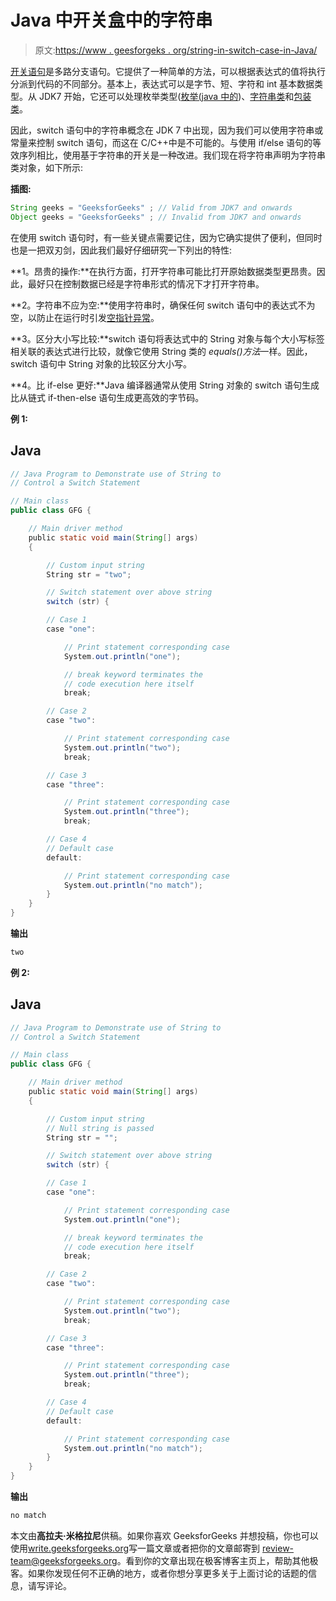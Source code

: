 # Java 中开关盒中的字符串

> 原文:[https://www . geesforgeks . org/string-in-switch-case-in-Java/](https://www.geeksforgeeks.org/string-in-switch-case-in-java/)

[开关语句](https://www.geeksforgeeks.org/switch-statement-in-java/)是多路分支语句。它提供了一种简单的方法，可以根据表达式的值将执行分派到代码的不同部分。基本上，表达式可以是字节、短、字符和 int 基本数据类型。从 JDK7 开始，它还可以处理枚举类型([枚举(java 中的](https://www.geeksforgeeks.org/enum-in-java/))、[字符串类](https://www.geeksforgeeks.org/string-class-in-java/)和[包装类](https://www.geeksforgeeks.org/primitive-wrapper-classes-are-immutable-in-java/)。

因此，switch 语句中的字符串概念在 JDK 7 中出现，因为我们可以使用字符串或常量来控制 switch 语句，而这在 C/C++中是不可能的。与使用 if/else 语句的等效序列相比，使用基于字符串的开关是一种改进。我们现在将字符串声明为字符串类对象，如下所示:

**插图:**

```java
String geeks = "GeeksforGeeks" ; // Valid from JDK7 and onwards 
Object geeks = "GeeksforGeeks" ; // Invalid from JDK7 and onwards 
```

在使用 switch 语句时，有一些关键点需要记住，因为它确实提供了便利，但同时也是一把双刃剑，因此我们最好仔细研究一下列出的特性:

**1。昂贵的操作:**在执行方面，打开字符串可能比打开原始数据类型更昂贵。因此，最好只在控制数据已经是字符串形式的情况下才打开字符串。

**2。字符串不应为空:**使用字符串时，确保任何 switch 语句中的表达式不为空，以防止在运行时引发[空指针异常](http://www.geeksforgeeks.org/null-pointer-exception-in-java/)。

**3。区分大小写比较:**switch 语句将表达式中的 String 对象与每个大小写标签相关联的表达式进行比较，就像它使用 String 类的 *equals()方法*一样。因此，switch 语句中 String 对象的比较区分大小写。

**4。比 if-else 更好:**Java 编译器通常从使用 String 对象的 switch 语句生成比从链式 if-then-else 语句生成更高效的字节码。

**例 1:**

## Java

```java
// Java Program to Demonstrate use of String to
// Control a Switch Statement

// Main class
public class GFG {

    // Main driver method
    public static void main(String[] args)
    {

        // Custom input string
        String str = "two";

        // Switch statement over above string
        switch (str) {

        // Case 1
        case "one":

            // Print statement corresponding case
            System.out.println("one");

            // break keyword terminates the
            // code execution here itself
            break;

        // Case 2
        case "two":

            // Print statement corresponding case
            System.out.println("two");
            break;

        // Case 3
        case "three":

            // Print statement corresponding case
            System.out.println("three");
            break;

        // Case 4
        // Default case
        default:

            // Print statement corresponding case
            System.out.println("no match");
        }
    }
}
```

**输出**

```java
two
```

**例 2:**

## Java

```java
// Java Program to Demonstrate use of String to
// Control a Switch Statement

// Main class
public class GFG {

    // Main driver method
    public static void main(String[] args)
    {

        // Custom input string
        // Null string is passed
        String str = "";

        // Switch statement over above string
        switch (str) {

        // Case 1
        case "one":

            // Print statement corresponding case
            System.out.println("one");

            // break keyword terminates the
            // code execution here itself
            break;

        // Case 2
        case "two":

            // Print statement corresponding case
            System.out.println("two");
            break;

        // Case 3
        case "three":

            // Print statement corresponding case
            System.out.println("three");
            break;

        // Case 4
        // Default case
        default:

            // Print statement corresponding case
            System.out.println("no match");
        }
    }
}
```

**输出**

```java
no match
```

本文由**高拉夫·米格拉尼**供稿。如果你喜欢 GeeksforGeeks 并想投稿，你也可以使用[write.geeksforgeeks.org](http://www.write.geeksforgeeks.org)写一篇文章或者把你的文章邮寄到 review-team@geeksforgeeks.org。看到你的文章出现在极客博客主页上，帮助其他极客。如果你发现任何不正确的地方，或者你想分享更多关于上面讨论的话题的信息，请写评论。